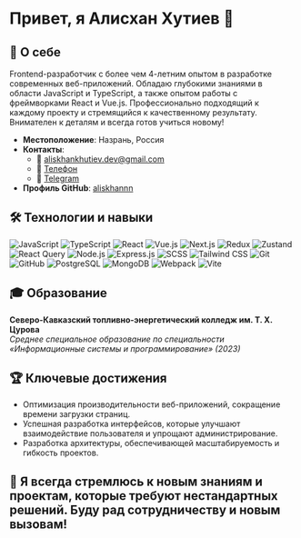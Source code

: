 # Привет, я Алисхан Хутиев 👋

## 🎯 О себе
Frontend-разработчик с более чем 4-летним опытом в разработке современных веб-приложений. Обладаю глубокими знаниями в области JavaScript и TypeScript, а также опытом работы с фреймворками React и Vue.js. Профессионально подходящий к каждому проекту и стремящийся к качественному результату. Внимателен к деталям и всегда готов учиться новому!

- **Местоположение**: Назрань, Россия
- **Контакты**: 
  - 📧 [aliskhankhutiev.dev@gmail.com](mailto:aliskhankhutiev.dev@gmail.com)
  - 📱 [Телефон](tel:+79633992806)
  - 💬 [Telegram](https://t.me/aliskhannn)
- **Профиль GitHub**: [aliskhannn](https://github.com/aliskhannn)

## 🛠️ Технологии и навыки

![JavaScript](https://img.shields.io/badge/-JavaScript-F7DF1E?style=flat-square&logo=javascript&logoColor=black)
![TypeScript](https://img.shields.io/badge/-TypeScript-007ACC?style=flat-square&logo=typescript&logoColor=white)
![React](https://img.shields.io/badge/-React-61DAFB?style=flat-square&logo=react&logoColor=black)
![Vue.js](https://img.shields.io/badge/-Vue.js-42B883?style=flat-square&logo=vue.js&logoColor=white)
![Next.js](https://img.shields.io/badge/-Next.js-000000?style=flat-square&logo=next.js&logoColor=white)
![Redux](https://img.shields.io/badge/-Redux-764ABC?style=flat-square&logo=redux&logoColor=white)
![Zustand](https://img.shields.io/badge/-Zustand-000000?style=flat-square&logo=redux&logoColor=white)
![React Query](https://img.shields.io/badge/-React%20Query-FF4154?style=flat-square&logo=reactquery&logoColor=white)
![Node.js](https://img.shields.io/badge/-Node.js-339933?style=flat-square&logo=node.js&logoColor=white)
![Express.js](https://img.shields.io/badge/-Express.js-000000?style=flat-square&logo=express&logoColor=white)
![SCSS](https://img.shields.io/badge/-SCSS-CC6699?style=flat-square&logo=sass&logoColor=white)
![Tailwind CSS](https://img.shields.io/badge/-Tailwind%20CSS-38BDF8?style=flat-square&logo=tailwindcss&logoColor=white)
![Git](https://img.shields.io/badge/-Git-F05032?style=flat-square&logo=git&logoColor=white)
![GitHub](https://img.shields.io/badge/-GitHub-181717?style=flat-square&logo=github&logoColor=white)
![PostgreSQL](https://img.shields.io/badge/-PostgreSQL-4169E1?style=flat-square&logo=postgresql&logoColor=white)
![MongoDB](https://img.shields.io/badge/-MongoDB-47A248?style=flat-square&logo=mongodb&logoColor=white)
![Webpack](https://img.shields.io/badge/-Webpack-8DD6F9?style=flat-square&logo=webpack&logoColor=black)
![Vite](https://img.shields.io/badge/-Vite-646CFF?style=flat-square&logo=vite&logoColor=white)

## 🎓 Образование
**Северо-Кавказский топливно-энергетический колледж им. Т. Х. Цурова**  
*Среднее специальное образование по специальности «Информационные системы и программирование» (2023)*

## 🏆 Ключевые достижения
- Оптимизация производительности веб-приложений, сокращение времени загрузки страниц.
- Успешная разработка интерфейсов, которые улучшают взаимодействие пользователя и упрощают администрирование.
- Разработка архитектуры, обеспечивающей масштабируемость и гибкость проектов.

## 🌱 Я всегда стремлюсь к новым знаниям и проектам, которые требуют нестандартных решений. Буду рад сотрудничеству и новым вызовам!
